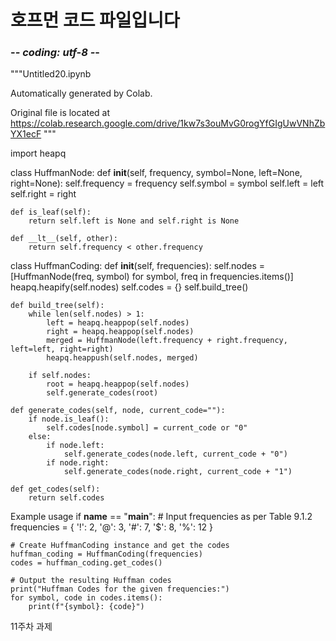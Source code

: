 # 호프먼 코드 파일입니다

### -*- coding: utf-8 -*-
"""Untitled20.ipynb

Automatically generated by Colab.

Original file is located at
    https://colab.research.google.com/drive/1kw7s3ouMvG0rogYfGIgUwVNhZbYX1ecF
"""

import heapq

class HuffmanNode:
    def __init__(self, frequency, symbol=None, left=None, right=None):
        self.frequency = frequency
        self.symbol = symbol
        self.left = left
        self.right = right

    def is_leaf(self):
        return self.left is None and self.right is None

    def __lt__(self, other):
        return self.frequency < other.frequency

class HuffmanCoding:
    def __init__(self, frequencies):
        self.nodes = [HuffmanNode(freq, symbol) for symbol, freq in frequencies.items()]
        heapq.heapify(self.nodes)
        self.codes = {}
        self.build_tree()

    def build_tree(self):
        while len(self.nodes) > 1:
            left = heapq.heappop(self.nodes)
            right = heapq.heappop(self.nodes)
            merged = HuffmanNode(left.frequency + right.frequency, left=left, right=right)
            heapq.heappush(self.nodes, merged)

        if self.nodes:
            root = heapq.heappop(self.nodes)
            self.generate_codes(root)

    def generate_codes(self, node, current_code=""):
        if node.is_leaf():
            self.codes[node.symbol] = current_code or "0"
        else:
            if node.left:
                self.generate_codes(node.left, current_code + "0")
            if node.right:
                self.generate_codes(node.right, current_code + "1")

    def get_codes(self):
        return self.codes

Example usage
if __name__ == "__main__":
    # Input frequencies as per Table 9.1.2
    frequencies = {
        '!': 2,
        '@': 3,
        '#': 7,
        '$': 8,
        '%': 12
    }

    # Create HuffmanCoding instance and get the codes
    huffman_coding = HuffmanCoding(frequencies)
    codes = huffman_coding.get_codes()

    # Output the resulting Huffman codes
    print("Huffman Codes for the given frequencies:")
    for symbol, code in codes.items():
        print(f"{symbol}: {code}")
11주차 과제
